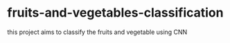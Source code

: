 # fruits-and-vegetables-classification
this project aims to classify the fruits and vegetable using CNN 
